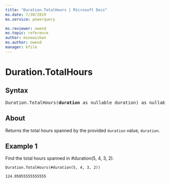 ```yaml
---
title: "Duration.TotalHours | Microsoft Docs"
ms.date: 7/30/2019
ms.service: powerquery

ms.reviewer: owend
ms.topic: reference
author: minewiskan
ms.author: owend
manager: kfile
---
```

# Duration.TotalHours

## Syntax

<pre>
Duration.TotalHours(<b>duration</b> as nullable duration) as nullable number
</pre>
  
## About  
Returns the total hours spanned by the provided `duration` value, `duration`.

## Example 1
Find the total hours spanned in #duration(5, 4, 3, 2).

```powerquery-m
Duration.TotalHours(#duration(5, 4, 3, 2))
```

`124.05055555555555`

